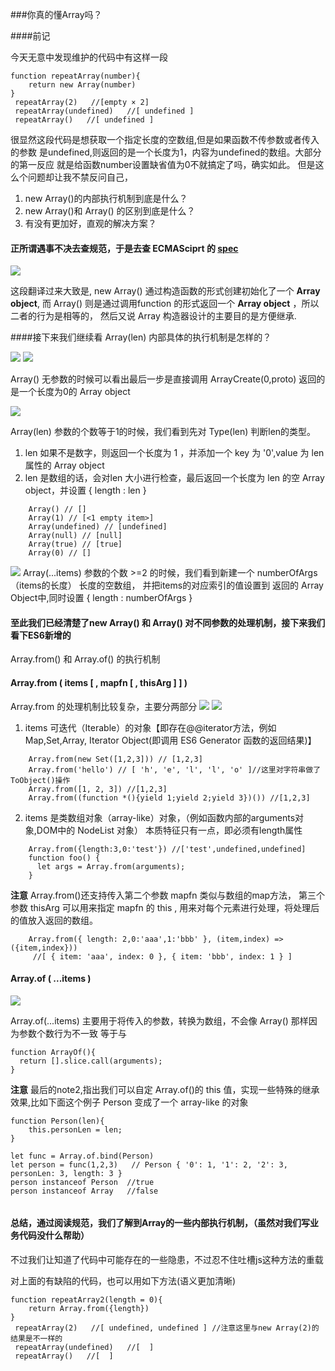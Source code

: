 ###你真的懂Array吗？


####前记

今天无意中发现维护的代码中有这样一段

```
function repeatArray(number){
    return new Array(number) 
}
 repeatArray(2)   //[empty × 2]
 repeatArray(undefined)   //[ undefined ]
 repeatArray()   //[ undefined ]
```
很显然这段代码是想获取一个指定长度的空数组,但是如果函数不传参数或者传入的参数
是undefined,则返回的是一个长度为1，内容为undefined的数组。大部分的第一反应
就是给函数number设置缺省值为0不就搞定了吗，确实如此。
但是这么个问题却让我不禁反问自己，

1. new Array()的内部执行机制到底是什么？
2. new Array()和 Array() 的区别到底是什么？
3. 有没有更加好，直观的解决方案？

#### 正所谓遇事不决去查规范，于是去查 ECMASciprt 的 [spec](!http://www.ecma-international.org/ecma-262/6.0/#sec-array-constructor)

![](png/array1.png)

这段翻译过来大致是, new Array() 通过构造函数的形式创建初始化了一个 **Array object**,
而 Array() 则是通过调用function 的形式返回一个 **Array object** ，所以二者的行为是相等的，
然后又说 Array 构造器设计的主要目的是方便继承.

####接下来我们继续看 Array(len) 内部具体的执行机制是怎样的？

 ![](png/array2.png)
 ![](png/createArray.png)

Array() 无参数的时候可以看出最后一步是直接调用 ArrayCreate(0,proto) 返回的是一个长度为0的 Array object

 ![](png/array3.png)

Array(len) 参数的个数等于1的时候，我们看到先对 Type(len) 判断len的类型。
1. len 如果不是数字，则返回一个长度为 1 ，并添加一个 key 为 '0',value 为 len 属性的 Array object
2. len 是数组的话，会对len 大小进行检查，最后返回一个长度为 len 的空 Array object，并设置 { length : len }

```
    Array() // []
    Array(1) // [<1 empty item>]
    Array(undefined) // [undefined]
    Array(null) // [null]
    Array(true) // [true]
    Array(0) // []
```

 ![](png/array4.png)
Array(...items) 参数的个数 >=2 的时候，我们看到新建一个 numberOfArgs （items的长度） 长度的空数组，
并把items的对应索引的值设置到 返回的 Array Object中,同时设置 { length : numberOfArgs }

#### 至此我们已经清楚了new Array() 和 Array() 对不同参数的处理机制，接下来我们看下ES6新增的
Array.from() 和 Array.of() 的执行机制

#### Array.from ( items [ , mapfn [ , thisArg ] ] )

Array.from 的处理机制比较复杂，主要分两部分
![](png/array5.png)
![](png/array6.png)
1. items 可迭代（Iterable）的对象【即存在@@iterator方法，例如Map,Set,Array,
Iterator Object(即调用 ES6 Generator 函数的返回结果)】
```
    Array.from(new Set([1,2,3])) // [1,2,3]
    Array.from('hello') // [ 'h', 'e', 'l', 'l', 'o' ]//这里对字符串做了ToObject()操作
    Array.from([1, 2, 3]) //[1,2,3]
    Array.from((function *(){yield 1;yield 2;yield 3})()) //[1,2,3]
```
2. items 是类数组对象（array-like）对象，（例如函数内部的arguments对象,DOM中的 NodeList 对象）
本质特征只有一点，即必须有length属性
```
    Array.from({length:3,0:'test'}) //['test',undefined,undefined]
    function foo() {
      let args = Array.from(arguments);
    }
```

**注意** Array.from()还支持传入第二个参数 mapfn 类似与数组的map方法，
第三个参数 thisArg 可以用来指定 mapfn 的 this ,
用来对每个元素进行处理，将处理后的值放入返回的数组。

```
    Array.from({ length: 2,0:'aaa',1:'bbb' }, (item,index) => ({item,index})) 
     //[ { item: 'aaa', index: 0 }, { item: 'bbb', index: 1 } ]
```

#### Array.of ( ...items )

![](png/array7.png)

Array.of(...items) 主要用于将传入的参数，转换为数组，不会像 Array() 那样因为参数个数行为不一致
等于与

```
function ArrayOf(){
  return [].slice.call(arguments);
}
```
**注意** 最后的note2,指出我们可以自定 Array.of()的 this 值，实现一些特殊的继承效果,比如下面这个例子 
Person 变成了一个 array-like 的对象

```
function Person(len){
    this.personLen = len;
}

let func = Array.of.bind(Person)
let person = func(1,2,3)   // Person { '0': 1, '1': 2, '2': 3, personLen: 3, length: 3 }
person instanceof Person  //true
person instanceof Array   //false
    
```

#### 总结，通过阅读规范，我们了解到Array的一些内部执行机制，（虽然对我们写业务代码没什么帮助）
不过我们让知道了代码中可能存在的一些隐患，不过忍不住吐槽js这种方法的重载

对上面的有缺陷的代码，也可以用如下方法(语义更加清晰)

```
function repeatArray2(length = 0){
    return Array.from({length})
}
 repeatArray(2)   //[ undefined, undefined ] //注意这里与new Array(2)的结果是不一样的
 repeatArray(undefined)   //[  ]
 repeatArray()   //[  ]
```

